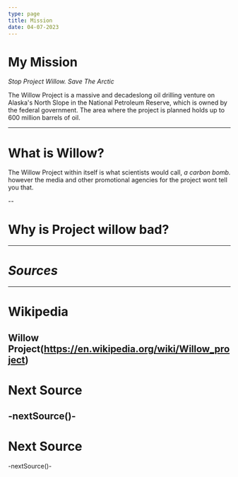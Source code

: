 ```yaml
---
type: page
title: Mission
date: 04-07-2023
---
```


# My Mission

*Stop Project Willow. Save The Arctic*

The Willow Project is a massive and decadeslong oil drilling venture
on Alaska's North Slope in the National Petroleum Reserve, which is owned
by the federal government. The area where the project is planned holds
up to 600 million barrels of oil.

---

# What is Willow?

The Willow Project within itself is what scientists would call, *a carbon bomb.* however the media and other promotional agencies for the project
wont tell you that.

--

# Why is Project willow bad?



---

# *Sources*

---
# Wikipedia
Willow Project(https://en.wikipedia.org/wiki/Willow_project)
---
# Next Source
-nextSource()-
---
# Next Source
-nextSource()-
